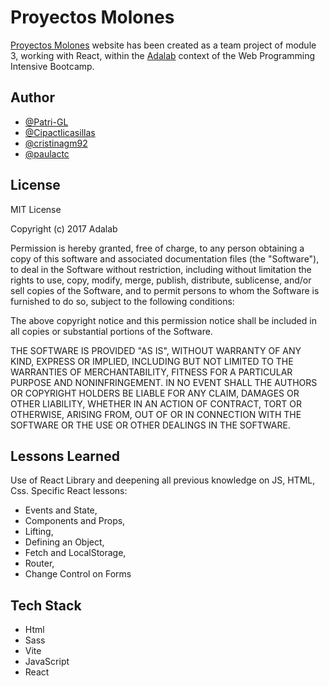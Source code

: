 # Proyectos Molones

[Proyectos Molones](https://patri-gl.github.io/pw-project-promo-53-module-3-team-1/) website has been created as a team project of module 3, working with React, within the [Adalab](https://adalab.es/) context of the Web Programming Intensive Bootcamp. 



## Author

- [@Patri-GL](https://github.com/Patri-GL)
- [@Cipactlicasillas](https://github.com/Cipactlicasillas)
- [@cristinagm92](https://github.com/cristinagm92)
- [@paulactc](https://github.com/Cipactlicasillas)



## License
MIT License

Copyright (c) 2017 Adalab

Permission is hereby granted, free of charge, to any person obtaining a copy
of this software and associated documentation files (the "Software"), to deal
in the Software without restriction, including without limitation the rights
to use, copy, modify, merge, publish, distribute, sublicense, and/or sell
copies of the Software, and to permit persons to whom the Software is
furnished to do so, subject to the following conditions:

The above copyright notice and this permission notice shall be included in all
copies or substantial portions of the Software.

THE SOFTWARE IS PROVIDED "AS IS", WITHOUT WARRANTY OF ANY KIND, EXPRESS OR
IMPLIED, INCLUDING BUT NOT LIMITED TO THE WARRANTIES OF MERCHANTABILITY,
FITNESS FOR A PARTICULAR PURPOSE AND NONINFRINGEMENT. IN NO EVENT SHALL THE
AUTHORS OR COPYRIGHT HOLDERS BE LIABLE FOR ANY CLAIM, DAMAGES OR OTHER
LIABILITY, WHETHER IN AN ACTION OF CONTRACT, TORT OR OTHERWISE, ARISING FROM,
OUT OF OR IN CONNECTION WITH THE SOFTWARE OR THE USE OR OTHER DEALINGS IN THE
SOFTWARE.


## Lessons Learned

Use of React Library and deepening all previous knowledge on JS, HTML, Css. 
Specific React lessons:
- Events and State,
- Components and Props,
- Lifting,
- Defining an Object,
- Fetch and LocalStorage,
- Router,
- Change Control on Forms

## Tech Stack

- Html
- Sass
- Vite
- JavaScript
- React
